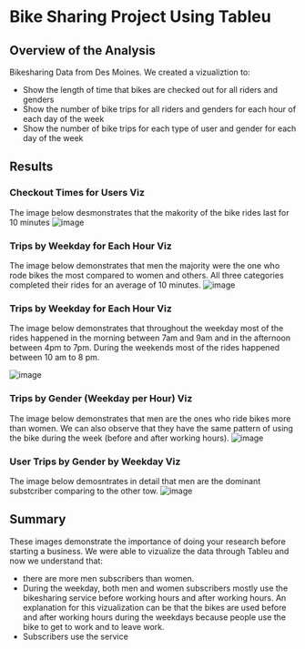 # Bike Sharing Project Using Tableu 
## Overview of the Analysis 
Bikesharing Data from Des Moines. We created a vizualiztion to: 
* Show the length of time that bikes are checked out for all riders and genders
* Show the number of bike trips for all riders and genders for each hour of each day of the week
* Show the number of bike trips for each type of user and gender for each day of the week

## Results 
### Checkout Times for Users Viz
The image below desmonstrates that the makority of the bike rides last for 10 minutes 
![image](https://user-images.githubusercontent.com/100107588/172074635-e86de326-8725-4762-a4e0-a080228abf9f.png)

### Trips by Weekday for Each Hour Viz
The image below demonstrates that men the majority were the one who rode bikes the most compared to women and others. All three categories completed their rides for an average of 10 minutes. 
![image](https://user-images.githubusercontent.com/100107588/172074658-b6699542-1cc4-4b8f-84d8-e4ec1df3ad30.png)

### Trips by Weekday for Each Hour Viz
The image below demonstrates that throughout the weekday most of the rides happened in the morning between 7am and 9am and in the afternoon between 4pm to 7pm. 
During the weekends most of the rides happened between 10 am  to 8 pm. 

![image](https://user-images.githubusercontent.com/100107588/172074746-2e30779f-272b-4362-b1bb-d2dd073f0f99.png)

### Trips by Gender (Weekday per Hour) Viz
The image below demonstrates that men are the ones who ride bikes more than women. We can also observe that they have the same pattern of using the bike during the week (before and after working hours). 
![image](https://user-images.githubusercontent.com/100107588/172074903-9bc820a6-db20-4e2f-899e-6ad6e8af28b0.png)

### User Trips by Gender by Weekday Viz
The image below demosntrates in detail that men are the dominant substcriber comparing to the other tow. 
![image](https://user-images.githubusercontent.com/100107588/172074958-ba7483d9-d955-4f05-a2c8-8dd50f309e60.png)

## Summary 
These images demonstrate the importance of doing your research before starting a business. We were able to vizualize the data through Tableu and now we understand that: 
* there are more men subscribers than women. 
* During the weekday, both men and women subscribers mostly use the bikesharing service before working hours and after working hours. An explanation for this vizualization can be that the bikes are used before and after working hours during the weekdays because people use the bike to get to work and to leave work. 
* Subscribers use the service 
